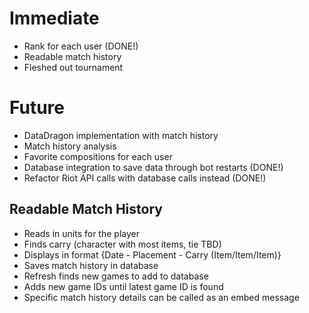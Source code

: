 # Immediate
 - Rank for each user (DONE!)
 - Readable match history
 - Fleshed out tournament

# Future
 - DataDragon implementation with match history
 - Match history analysis
 - Favorite compositions for each user
 - Database integration to save data through bot restarts (DONE!)
 - Refactor Riot API calls with database calls instead (DONE!)

## Readable Match History
 - Reads in units for the player
 - Finds carry (character with most items, tie TBD)
 - Displays in format {Date - Placement - Carry (Item/Item/Item)}
 - Saves match history in database
  - Refresh finds new games to add to database
  - Adds new game IDs until latest game ID is found
 - Specific match history details can be called as an embed message